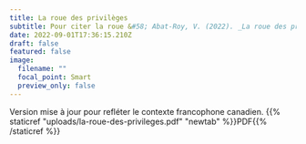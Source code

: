 ```yaml
---
title: La roue des privilèges
subtitle: Pour citer la roue &#58; Abat-Roy, V. (2022). _La roue des privilèges_. https://bio.virginieabatroy.com/publication/la-roue-des-privilèges/la-roue-des-privileges.pdf
date: 2022-09-01T17:36:15.210Z
draft: false
featured: false
image:
  filename: ""
  focal_point: Smart
  preview_only: false
---
```

Version mise à jour pour refléter le contexte francophone canadien. {{% staticref "uploads/la-roue-des-privileges.pdf" "newtab" %}}PDF{{% /staticref %}}
